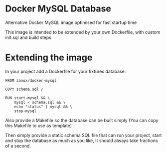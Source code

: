 Docker MySQL Database
=====================

Alternative Docker MySQL image optimised for fast startup time

This image is intended to be extended by your own Dockerfile, with custom init.sql and build steps

Extending the image
===================

In your project add a Dockerfile for your fixtures database:

```
FROM zanox/docker-mysql

COPY schema.sql /

RUN start-mysql && \
    mysql < schema.sql && \
    echo "status" | mysql && \
    stop-mysql
```

Also provide a Makefile so the database can be built simply (You can copy this Makefile to use as template)

Then simply provide a static schema SQL file that can run your project, start and stop the database as much
as you like, It should always take fractions of a second.
